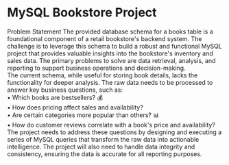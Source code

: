 # MySQL Bookstore Project 

Problem Statement
The provided database schema for a books table is a foundational component of a retail bookstore's backend system. The challenge is to leverage this schema to build a robust and functional MySQL project that provides valuable insights into the bookstore's inventory and sales data. The primary problems to solve are data retrieval, analysis, and reporting to support business operations and decision-making.    
The current schema, while useful for storing book details, lacks the functionality for deeper analysis. The raw data needs to be processed to answer key business questions, such as:    
•	Which books are bestsellers? 💰    
•	How does pricing affect sales and availability?    
•	Are certain categories more popular than others? 📊    
•	How do customer reviews correlate with a book's price and availability?    
The project needs to address these questions by designing and executing a series of MySQL queries that transform the raw data into actionable intelligence. The project will also need to handle data integrity and consistency, ensuring the data is accurate for all reporting purposes.

